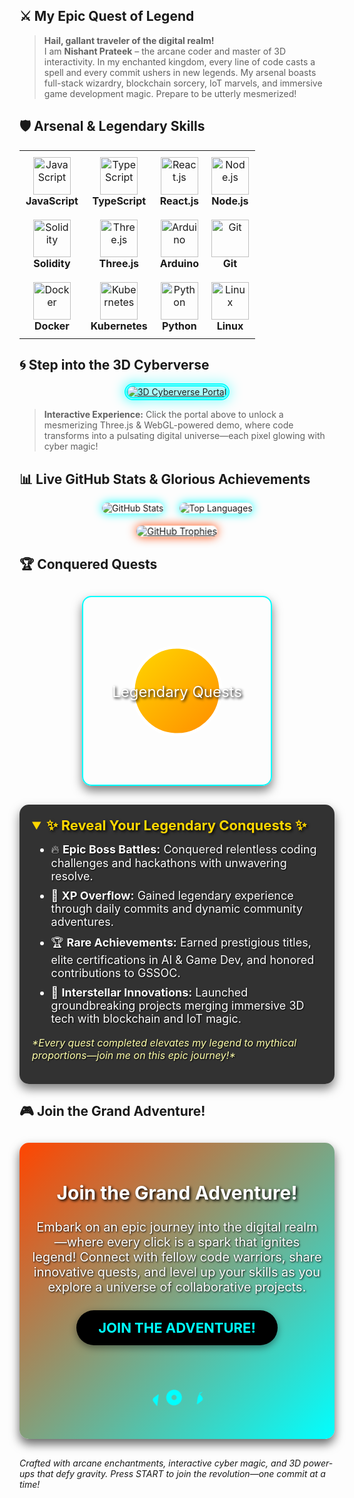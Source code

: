## ⚔️ My Epic Quest of Legend

> **Hail, gallant traveler of the digital realm!**  
> I am **Nishant Prateek** – the arcane coder and master of 3D interactivity. In my enchanted kingdom, every line of code casts a spell and every commit ushers in new legends. My arsenal boasts full-stack wizardry, blockchain sorcery, IoT marvels, and immersive game development magic. Prepare to be utterly mesmerized!

## 🛡️ Arsenal & Legendary Skills

<div align="center">
  <table>
    <tr>
      <td align="center" style="padding: 10px;">
        <img src="https://skillicons.dev/icons?i=js" alt="JavaScript" width="60" height="60">
        <br>
        <strong>JavaScript</strong>
      </td>
      <td align="center" style="padding: 10px;">
        <img src="https://skillicons.dev/icons?i=ts" alt="TypeScript" width="60" height="60">
        <br>
        <strong>TypeScript</strong>
      </td>
      <td align="center" style="padding: 10px;">
        <img src="https://skillicons.dev/icons?i=react" alt="React.js" width="60" height="60">
        <br>
        <strong>React.js</strong>
      </td>
      <td align="center" style="padding: 10px;">
        <img src="https://skillicons.dev/icons?i=nodejs" alt="Node.js" width="60" height="60">
        <br>
        <strong>Node.js</strong>
      </td>
    </tr>
    <tr>
      <td align="center" style="padding: 10px;">
        <img src="https://skillicons.dev/icons?i=solidity" alt="Solidity" width="60" height="60">
        <br>
        <strong>Solidity</strong>
      </td>
      <td align="center" style="padding: 10px;">
        <img src="https://skillicons.dev/icons?i=threejs" alt="Three.js" width="60" height="60">
        <br>
        <strong>Three.js</strong>
      </td>
      <td align="center" style="padding: 10px;">
        <img src="https://skillicons.dev/icons?i=arduino" alt="Arduino" width="60" height="60">
        <br>
        <strong>Arduino</strong>
      </td>
      <td align="center" style="padding: 10px;">
        <img src="https://skillicons.dev/icons?i=git" alt="Git" width="60" height="60">
        <br>
        <strong>Git</strong>
      </td>
    </tr>
    <tr>
      <td align="center" style="padding: 10px;">
        <img src="https://skillicons.dev/icons?i=docker" alt="Docker" width="60" height="60">
        <br>
        <strong>Docker</strong>
      </td>
      <td align="center" style="padding: 10px;">
        <img src="https://skillicons.dev/icons?i=kubernetes" alt="Kubernetes" width="60" height="60">
        <br>
        <strong>Kubernetes</strong>
      </td>
      <td align="center" style="padding: 10px;">
        <img src="https://skillicons.dev/icons?i=python" alt="Python" width="60" height="60">
        <br>
        <strong>Python</strong>
      </td>
      <td align="center" style="padding: 10px;">
        <img src="https://skillicons.dev/icons?i=linux" alt="Linux" width="60" height="60">
        <br>
        <strong>Linux</strong>
      </td>
    </tr>
  </table>
</div>

<div align="center" style="margin-top: 20px;">
  <p style="font-size: 16px; color: #00FFFF; font-style: italic;">
  </p>
</div>

## 🌀 Step into the 3D Cyberverse

<div align="center">
  <a href="https://your-3d-interactive-demo.com" target="_blank">
    <img src="https://via.placeholder.com/900x450.png?text=ENTER+THE+3D+CYBERVERSE" alt="3D Cyberverse Portal" style="border: 5px double #0ff; border-radius: 15px; filter: drop-shadow(0 0 10px #0ff);">
  </a>
</div>

> **Interactive Experience:** Click the portal above to unlock a mesmerizing Three.js & WebGL-powered demo, where code transforms into a pulsating digital universe—each pixel glowing with cyber magic!

## 📊 Live GitHub Stats & Glorious Achievements

<div align="center" style="perspective: 1200px;">
  <!-- 3D-Enhanced GitHub Stats Card -->
  <div style="display: inline-block; transform: rotateY(10deg); transition: transform 0.5s;">
    <img src="https://github-readme-stats.vercel.app/api?username=nishant1206&show_icons=true&theme=tokyonight&hide_border=true" alt="GitHub Stats" style="border-radius: 15px; box-shadow: 0 0 15px #0ff;">
  </div>
  <!-- 3D-Enhanced Top Languages Card -->
  <div style="display: inline-block; transform: rotateY(-10deg); transition: transform 0.5s; margin-left: 20px;">
    <img src="https://github-readme-stats.vercel.app/api/top-langs/?username=nishant1206&layout=compact&theme=tokyonight&hide_border=true" alt="Top Languages" style="border-radius: 15px; box-shadow: 0 0 15px #0ff;">
  </div>
</div>

<div align="center" style="perspective: 1200px; margin-top: 20px;">
  <!-- 3D-Enhanced Trophy Collection -->
  <div style="transform: rotateY(5deg) scale(1.05); transition: transform 0.5s;">
    <a href="https://github.com/nishant1206">
      <img src="https://github-profile-trophy.vercel.app/?username=nishant1206&theme=onedark&column=7&margin-w=10&margin-h=10" alt="GitHub Trophies" style="border-radius: 15px; box-shadow: 0 0 15px #ff4500;">
    </a>
  </div>
</div>

## 🏆 Conquered Quests

<div align="center" style="margin: 30px 0;">
  <!-- 3D Rotating Trophy SVG -->
  <svg width="300" height="300" viewBox="0 0 300 300" style="border: 2px solid #00FFFF; border-radius: 15px; box-shadow: 0 8px 16px rgba(0,0,0,0.5);">
    <defs>
      <linearGradient id="gradTrophy" x1="0%" y1="0%" x2="100%" y2="100%">
        <stop offset="0%" style="stop-color:#FFD700;stop-opacity:1" />
        <stop offset="100%" style="stop-color:#FF8C00;stop-opacity:1" />
      </linearGradient>
    </defs>
    <g transform="translate(150,150)">
      <!-- Trophy Body -->
      <g>
        <path d="M -70 0 A 70 70 0 1 1 70 0 A 70 70 0 1 1 -70 0" fill="url(#gradTrophy)" stroke="#FFF" stroke-width="5"/>
        <animateTransform attributeName="transform" attributeType="XML" type="rotate" from="0 0 0" to="360 0 0" dur="10s" repeatCount="indefinite"/>
      </g>
      <!-- Trophy Label -->
      <text x="0" y="10" font-size="24" text-anchor="middle" fill="#FFFFFF" style="text-shadow: 2px 2px 4px #000;">Legendary Quests</text>
    </g>
  </svg>
</div>

<details open style="max-width: 800px; margin: 20px auto; background: rgba(0,0,0,0.8); padding: 20px; border-radius: 15px; box-shadow: 0 8px 16px rgba(0,0,0,0.5);">
  <summary style="font-size: 22px; font-weight: bold; cursor: pointer; color: #FFD700; text-shadow: 2px 2px 4px #000;">
    ✨ Reveal Your Legendary Conquests ✨
  </summary>
  <ul style="margin-top: 15px; font-size: 18px; color: #FFF; text-shadow: 1px 1px 2px #000;">
    <li style="margin-bottom: 10px;">🔥 <strong>Epic Boss Battles:</strong> Conquered relentless coding challenges and hackathons with unwavering resolve.</li>
    <li style="margin-bottom: 10px;">💎 <strong>XP Overflow:</strong> Gained legendary experience through daily commits and dynamic community adventures.</li>
    <li style="margin-bottom: 10px;">🏆 <strong>Rare Achievements:</strong> Earned prestigious titles, elite certifications in AI & Game Dev, and honored contributions to GSSOC.</li>
    <li style="margin-bottom: 10px;">🚀 <strong>Interstellar Innovations:</strong> Launched groundbreaking projects merging immersive 3D tech with blockchain and IoT magic.</li>
  </ul>
  <p style="font-size: 16px; color: #ffffaa; font-style: italic; margin-top: 15px; text-shadow: 1px 1px 2px #000;">
    *Every quest completed elevates my legend to mythical proportions—join me on this epic journey!*
  </p>
</details>

## 🎮 Join the Grand Adventure!

<div align="center" style="margin: 30px auto; padding: 20px; max-width: 650px; background: linear-gradient(135deg, #FF4500, #00FFFF); border-radius: 15px; box-shadow: 0 8px 16px rgba(0,0,0,0.6);">
  <h2 style="font-size: 30px; font-weight: bold; color: #FFFFFF; text-shadow: 2px 2px 4px #000;">Join the Grand Adventure!</h2>
  <p style="font-size: 20px; color: #FFFFFF; margin-bottom: 25px; text-shadow: 1px 1px 3px #000;">
    Embark on an epic journey into the digital realm—where every click is a spark that ignites legend! Connect with fellow code warriors, share innovative quests, and level up your skills as you explore a universe of collaborative projects.
  </p>
  <a href="https://discord.gg/yourinvite" target="_blank" style="text-decoration: none;">
    <div style="display: inline-block; padding: 15px 35px; background: #000; color: #00FFFF; font-size: 22px; font-weight: bold; border-radius: 50px; box-shadow: 0 4px 12px rgba(0, 0, 0, 0.4); transition: transform 0.3s ease, background 0.3s ease;" onmouseover="this.style.transform='scale(1.1)'" onmouseout="this.style.transform='scale(1)'">
      JOIN THE ADVENTURE!
    </div>
  </a>
  
  <!-- Animated 3D Game Controller Icon -->
  <div style="margin-top: 30px;">
    <svg width="100" height="100" viewBox="0 0 24 24" fill="#00FFFF" style="animation: spin 4s linear infinite;">
      <path d="M21.707 9.293l-1.414 1.414C20.196 11.293 20 11.614 20 12v2c0 .386.196.707.293.293l1.414-1.414c.39-.39.39-1.023 0-1.414l-1.414-1.414zM5 13c0-.386-.196-.707-.293-.293L3.293 14.121c-.39.39-.39 1.023 0 1.414l1.414 1.414c.097.414.293.093.293-.293v-2zm6-3c-1.657 0-3 1.343-3 3s1.343 3 3 3 3-1.343 3-3-1.343-3-3-3zm0 4a1 1 0 110-2 1 1 0 010 2z"></path>
      <style>
        @keyframes spin {
          from { transform: rotate(0deg); }
          to { transform: rotate(360deg); }
        }
      </style>
    </svg>
  </div>
</div>


*Crafted with arcane enchantments, interactive cyber magic, and 3D power-ups that defy gravity. Press START to join the revolution—one commit at a time!*
